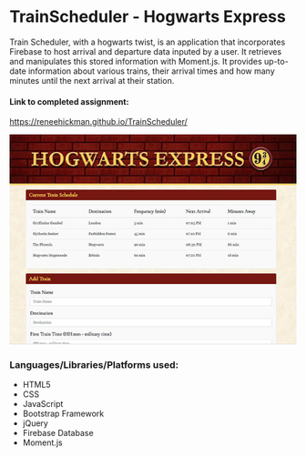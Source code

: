 # TrainScheduler - Hogwarts Express  

Train Scheduler, with a hogwarts twist, is an application that incorporates Firebase to host arrival and departure data inputed by a user. It retrieves and manipulates this stored information with Moment.js. It provides up-to-date information about various trains, their arrival times and how many minutes until the next arrival at their station.

#### Link to completed assignment:  
https://reneehickman.github.io/TrainScheduler/

![Preview of Hogwarts Express Train Scheduler](https://github.com/reneehickman/TrainScheduler/blob/master/assets/images/44.JPG)

### Languages/Libraries/Platforms used:
- HTML5
- CSS
- JavaScript
- Bootstrap Framework
- jQuery
- Firebase Database
- Moment.js